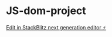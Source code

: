 # JS-dom-project

[Edit in StackBlitz next generation editor ⚡️](https://stackblitz.com/~/github.com/Dhanus45/JS-dom-project)